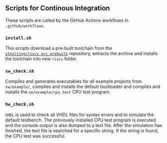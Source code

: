 ## Scripts for Continous Integration

These scripts are called by the GitHub Actions workflows in `.github/workflows`.

### `install.sh`

This scripts download a pre-built toolchain from the [`stnolting/riscv_gcc_prebuilt`](https://github.com/stnolting/riscv_gcc_prebuilt)
repository, extracts the archive and installs the toolchain into new `riscv` folder.

### `sw_check.sh`

Compiles and generates executables for all example projects from `sw/example/`, compiles and installs the default bootloader and
compiles and installs the `sw/example/cpu_test` CPU test program.

### `hw_check.sh`

`GHDL` is used to check all VHDL files for syntax errors and to simulate the default testbench. The previously installed CPU test program
is executed and the console output is also dumped to a text file. After the simulation has finished, the text file is searched for a specific
string. If the string is found, the CPU test was successful.
